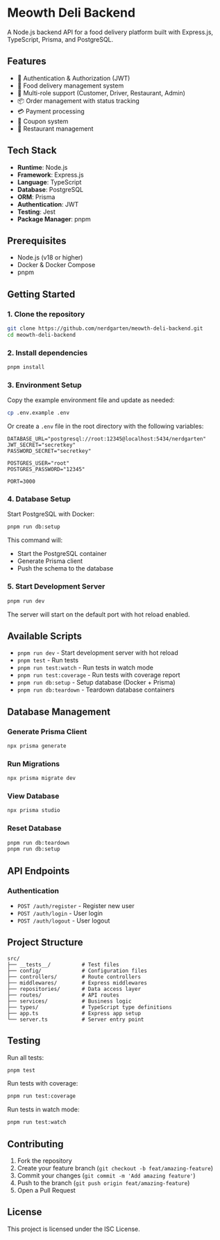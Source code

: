 # Meowth Deli Backend

A Node.js backend API for a food delivery platform built with Express.js, TypeScript, Prisma, and PostgreSQL.

## Features

- 🔐 Authentication & Authorization (JWT)
- 🍕 Food delivery management system
- 👥 Multi-role support (Customer, Driver, Restaurant, Admin)
- 📦 Order management with status tracking
- 💳 Payment processing
- 🎫 Coupon system
- 🏪 Restaurant management

## Tech Stack

- **Runtime**: Node.js
- **Framework**: Express.js
- **Language**: TypeScript
- **Database**: PostgreSQL
- **ORM**: Prisma
- **Authentication**: JWT
- **Testing**: Jest
- **Package Manager**: pnpm

## Prerequisites

- Node.js (v18 or higher)
- Docker & Docker Compose
- pnpm

## Getting Started

### 1. Clone the repository

```bash
git clone https://github.com/nerdgarten/meowth-deli-backend.git
cd meowth-deli-backend
```

### 2. Install dependencies

```bash
pnpm install
```

### 3. Environment Setup

Copy the example environment file and update as needed:

```bash
cp .env.example .env
```

Or create a `.env` file in the root directory with the following variables:

```env
DATABASE_URL="postgresql://root:12345@localhost:5434/nerdgarten"
JWT_SECRET="secretkey"
PASSWORD_SECRET="secretkey"

POSTGRES_USER="root"
POSTGRES_PASSWORD="12345"

PORT=3000
```

### 4. Database Setup

Start PostgreSQL with Docker:

```bash
pnpm run db:setup
```

This command will:

- Start the PostgreSQL container
- Generate Prisma client
- Push the schema to the database

### 5. Start Development Server

```bash
pnpm run dev
```

The server will start on the default port with hot reload enabled.

## Available Scripts

- `pnpm run dev` - Start development server with hot reload
- `pnpm test` - Run tests
- `pnpm run test:watch` - Run tests in watch mode
- `pnpm run test:coverage` - Run tests with coverage report
- `pnpm run db:setup` - Setup database (Docker + Prisma)
- `pnpm run db:teardown` - Teardown database containers

## Database Management

### Generate Prisma Client

```bash
npx prisma generate
```

### Run Migrations

```bash
npx prisma migrate dev
```

### View Database

```bash
npx prisma studio
```

### Reset Database

```bash
pnpm run db:teardown
pnpm run db:setup
```

## API Endpoints

### Authentication

- `POST /auth/register` - Register new user
- `POST /auth/login` - User login
- `POST /auth/logout` - User logout

## Project Structure

```
src/
├── __tests__/          # Test files
├── config/             # Configuration files
├── controllers/        # Route controllers
├── middlewares/        # Express middlewares
├── repositories/       # Data access layer
├── routes/             # API routes
├── services/           # Business logic
├── types/              # TypeScript type definitions
├── app.ts              # Express app setup
└── server.ts           # Server entry point
```

## Testing

Run all tests:

```bash
pnpm test
```

Run tests with coverage:

```bash
pnpm run test:coverage
```

Run tests in watch mode:

```bash
pnpm run test:watch
```

## Contributing

1. Fork the repository
2. Create your feature branch (`git checkout -b feat/amazing-feature`)
3. Commit your changes (`git commit -m 'Add amazing feature'`)
4. Push to the branch (`git push origin feat/amazing-feature`)
5. Open a Pull Request

## License

This project is licensed under the ISC License.

